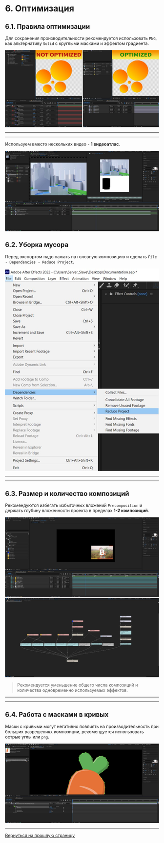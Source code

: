 # 6. Оптимизация

## 6.1. Правила оптимизации

Для сохранения производительности рекомендуется использовать `PNG`, как альтернативу `Solid` с круглыми масками и эффектом градиента.

![AE_Optimized/Not optimized](_images/image601.jpg "Optimized/Not optimized")

---
---

Используем вместо нескольких видео - **1 видеоатлас**.

![AE_Video Atlas](_images/image602.jpg "Video Atlas")

## 6.2. Уборка мусора

Перед экспортом надо нажать на головную композицию и сделать `File - Dependencies - Reduce Project`.

![AE_Scavengery](_images/image603.jpg "Scavengery")

---
---

## 6.3. Размер и количество композиций

Рекомендуются избегать избыточных вложений `Precomposition` и держать глубину вложенности проекта в пределах **1-2 композиций**.

![AE_Сomposition Size](_images/image604.jpg "Сomposition Size")
![AE_Сomposition Size](_images/image605.jpg "Сomposition Size")

> Рекомендуется уменьшение общего числа композиций и количества одновременно используемых эффектов.

---
---

## 6.4. Работа с масками в кривых

Маски с кривыми могут негативно повлиять на производительность при больших разрешениях композиции, рекомендуется использовать острые углы или `png`. 

![AE_Curves](_images/image606.jpg "Curves")

---

[Вернуться на прошлую страницу](user-guide.md)